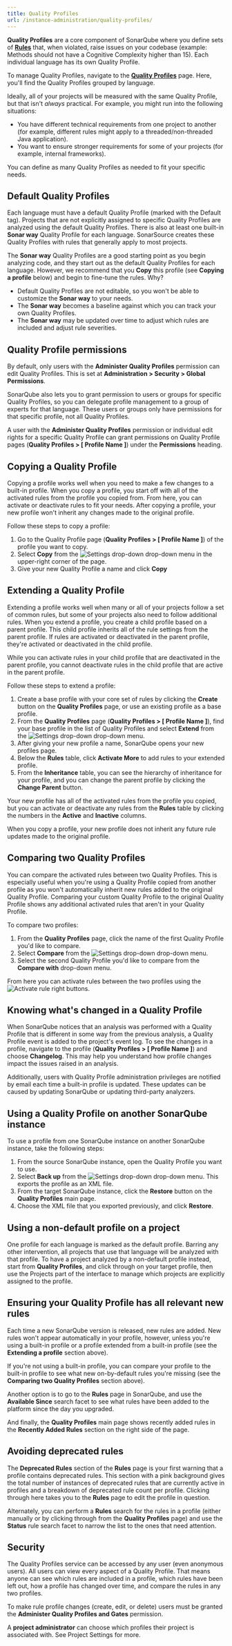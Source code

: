 ```yaml
---
title: Quality Profiles
url: /instance-administration/quality-profiles/
---
```


**Quality Profiles** are a core component of SonarQube where you define sets of [**Rules**](/user-guide/rules/) that, when violated, raise issues on your codebase (example: Methods should not have a Cognitive Complexity higher than 15). Each individual language has its own Quality Profile.

To manage Quality Profiles, navigate to the [**Quality Profiles**](/#sonarqube#/profiles) page. Here, you'll find the Quality Profiles grouped by language.

Ideally, all of your projects will be measured with the same Quality Profile, but that isn't _always_ practical. For example, you might run into the following situations:

- You have different technical requirements from one project to another (for example, different rules might apply to a threaded/non-threaded Java application).
- You want to ensure stronger requirements for some of your projects (for example, internal frameworks).

You can define as many Quality Profiles as needed to fit your specific needs.

## Default Quality Profiles

Each language must have a default Quality Profile (marked with the Default tag). Projects that are not explicitly assigned to specific Quality Profiles are analyzed using the default Quality Profiles. There is also at least one built-in **Sonar way** Quality Profile for each language. SonarSource creates these Quality Profiles with rules that generally apply to most projects. 

The **Sonar way** Quality Profiles are a good starting point as you begin analyzing code, and they start out as the default Quality Profiles for each language. However, we recommend that you **Copy** this profile (see **Copying a profile** below) and begin to fine-tune the rules. Why?

- Default Quality Profiles are not editable, so you won't be able to customize the **Sonar way** to your needs.
- The **Sonar way** becomes a baseline against which you can track your own Quality Profiles.
- The **Sonar way** may be updated over time to adjust which rules are included and adjust rule severities.

## Quality Profile permissions

By default, only users with the **Administer Quality Profiles** permission can edit Quality Profiles. This is set at **Administration > Security > Global Permissions**.

SonarQube also lets you to grant permission to users or groups for specific Quality Profiles, so you can delegate profile management to a group of experts for that language.  These users or groups only have permissions for that specific profile, not all Quality Profiles.

A user with the **Administer Quality Profiles** permission or individual edit rights for a specific Quality Profile can grant permissions on Quality Profile pages (**Quality Profiles > [ Profile Name ]**) under the **Permissions** heading.

## Copying a Quality Profile
Copying a profile works well when you need to make a few changes to a built-in profile. When you copy a profile, you start off with all of the activated rules from the profile you copied from. From here, you can activate or deactivate rules to fit your needs. After copying a profile, your new profile won't inherit any changes made to the original profile.

Follow these steps to copy a profile: 

1. Go to the Quality Profile page (**Quality Profiles > [ Profile Name ]**) of the profile you want to copy.
1. Select **Copy** from the ![Settings drop-down](/images/gear.png) drop-down menu  in the upper-right corner of the page. 
1. Give your new Quality Profile a name and click **Copy**

## Extending a Quality Profile
Extending a profile works well when many or all of your projects follow a set of common rules, but some of your projects also need to follow additional rules. When you extend a profile, you create a child profile based on a parent profile. This child profile inherits all of the rule settings from the parent profile. If rules are activated or deactivated in the parent profile, they're activated or deactivated in the child profile. 

While you can activate rules in your child profile that are deactivated in the parent profile, you cannot deactivate rules in the child profile that are active in the parent profile.

Follow these steps to extend a profile:

1. Create a base profile with your core set of rules by clicking the **Create** button on the **Quality Profiles** page, or use an existing profile as a base profile.
1. From the **Quality Profiles** page (**Quality Profiles > [ Profile Name ]**), find your base profile in the list of Quality Profiles and select **Extend** from the ![Settings drop-down](/images/gear.png) drop-down menu.
1. After giving your new profile a name, SonarQube opens your new profiles page. 
1. Below the **Rules** table, click **Activate More** to add rules to your extended profile. 
1. From the **Inheritance** table, you can see the hierarchy of inheritance for your profile, and you can change the parent profile by clicking the **Change Parent** button. 

Your new profile has all of the activated rules from the profile you copied, but you can activate or deactivate any rules from the **Rules** table by clicking the numbers in the **Active** and **Inactive** columns. 

When you copy a profile, your new profile does not inherit any future rule updates made to the original profile. 

## Comparing two Quality Profiles
You can compare the activated rules between two Quality Profiles. This is especially useful when you're using a Quality Profile copied from another profile as you won't automatically inherit new rules added to the original Quality Profile. Comparing your custom Quality Profile to the original Quality Profile shows any additional activated rules that aren't in your Quality Profile.

To compare two profiles:

1. From the **Quality Profiles** page, click the name of the first Quality Profile you'd like to compare. 
1. Select **Compare** from the ![Settings drop-down](/images/gear.png) drop-down menu. 
1. Select the second Quality Profile you'd like to compare from the **Compare with** drop-down menu.

From here you can activate rules between the two profiles using the ![Activate rule right](/images/activate_rule_compare1.png) buttons.

## Knowing what's changed in a Quality Profile
When SonarQube notices that an analysis was performed with a Quality Profile that is different in some way from the previous analysis, a Quality Profile event is added to the project's event log. To see the changes in a profile, navigate to the profile (**Quality Profiles > [ Profile Name ]**) and choose **Changelog**. This may help you understand how profile changes impact the issues raised in an analysis.

Additionally, users with Quality Profile administration privileges are notified by email each time a built-in profile is updated. These updates can be caused by updating SonarQube or updating third-party analyzers.

## Using a Quality Profile on another SonarQube instance
To use a profile from one SonarQube instance on another SonarQube instance, take the following steps:

1. From the source SonarQube instance, open the Quality Profile you want to use. 
1. Select **Back up** from the ![Settings drop-down](/images/gear.png) drop-down menu. This exports the profile as an XML file.
1. From the target SonarQube instance, click the **Restore** button on the **Quality Profiles** main page.
1. Choose the XML file that you exported previously, and click **Restore**.

## Using a non-default profile on a project
One profile for each language is marked as the default profile. Barring any other intervention, all projects that use that language will be analyzed with that profile. To have a project analyzed by a non-default profile instead, start from **Quality Profiles**, and click through on your target profile, then use the Projects part of the interface to manage which projects are explicitly assigned to the profile.

## Ensuring your Quality Profile has all relevant new rules

Each time a new SonarQube version is released, new rules are added. New rules won't appear automatically in your profile, however, unless you're using a built-in profile or a profile extended from a built-in profile (see the **Extending a profile** section above).

If you're not using a built-in profile, you can compare your profile to the built-in profile to see what new on-by-default rules you're missing (see the **Comparing two Quality Profiles** section above).

Another option is to go to the **Rules** page in SonarQube, and use the **Available Since** search facet to see what rules have been added to the platform since the day you upgraded.

And finally, the **Quality Profiles** main page shows recently added rules in the **Recently Added Rules** section on the right side of the page.

## Avoiding deprecated rules

The **Deprecated Rules** section of the **Rules** page is your first warning that a profile contains deprecated rules. This section with a pink background gives the total number of instances of deprecated rules that are currently active in profiles and a breakdown of deprecated rule count per profile. Clicking through here takes you to the **Rules** page to edit the profile in question.

Alternately, you can perform a **Rules** search for the rules in a profile (either manually or by clicking through from the **Quality Profiles** page) and use the **Status** rule search facet to narrow the list to the ones that need attention.

## Security

The Quality Profiles service can be accessed by any user (even anonymous users). All users can view every aspect of a Quality Profile. That means anyone can see which rules are included in a profile, which rules have been left out, how a profile has changed over time, and compare the rules in any two profiles.

To make rule profile changes (create, edit, or delete) users must be granted the **Administer Quality Profiles and Gates** permission.

A **project administrator** can choose which profiles their project is associated with. See Project Settings for more.
